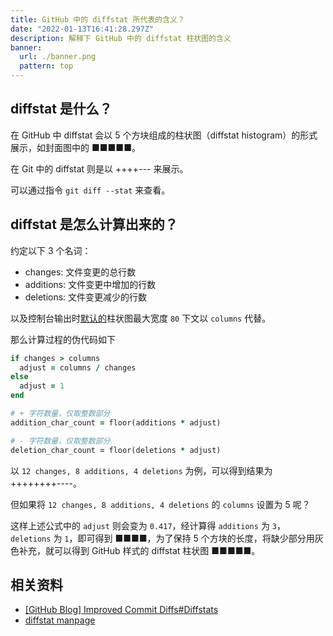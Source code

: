 ```yaml
---
title: GitHub 中的 diffstat 所代表的含义？
date: "2022-01-13T16:41:28.297Z"
description: 解释下 GitHub 中的 diffstat 柱状图的含义
banner:
  url: ./banner.png
  pattern: top
---
```

## diffstat 是什么？
在 GitHub 中 diffstat 会以 5 个方块组成的柱状图（diffstat histogram）的形式展示，如封面图中的
<span class="text-green-600">■■■</span><span class="text-gray-400">■■</span>。

在 Git 中的 diffstat 则是以 <span class="text-green-600">++++</span><span class="text-red-600">---</span> 来展示。

可以通过指令 `git diff --stat` 来查看。

## diffstat 是怎么计算出来的？
约定以下 3 个名词：
- changes: 文件变更的总行数
- additions: 文件变更中增加的行数
- deletions: 文件变更减少的行数

以及控制台输出时[默认的](https://invisible-island.net/diffstat/manpage/diffstat.html#h2-OPTIONS)柱状图最大宽度 `80` 下文以 `columns` 代替。

那么计算过程的伪代码如下

``` ruby
if changes > columns
  adjust = columns / changes
else
  adjust = 1
end

# + 字符数量，仅取整数部分
addition_char_count = floor(additions * adjust)

# - 字符数量，仅取整数部分
deletion_char_count = floor(deletions * adjust)
```

以 `12 changes, 8 additions, 4 deletions` 为例，可以得到结果为 <span class="text-green-600">++++++++</span><span class="text-red-600">----</span>。

但如果将 `12 changes, 8 additions, 4 deletions` 的 `columns` 设置为 5 呢？

这样上述公式中的 `adjust` 则会变为 `0.417`，经计算得 `additions` 为 `3`，`deletions` 为 `1`，即可得到 <span class="text-green-600">■■■</span><span class="text-red-600">■</span>，为了保持 5 个方块的长度，将缺少部分用灰色补充，就可以得到 GitHub 样式的 diffstat 柱状图 <span class="text-green-600">■■■</span><span class="text-red-600">■</span><span class="text-gray-400">■</span>。

## 相关资料
- [\[GitHub Blog\] Improved Commit Diffs\#Diffstats](https://github.blog/2010-01-12-improved-commit-diffs/)
- [diffstat manpage](https://invisible-island.net/diffstat/manpage/diffstat.html)




